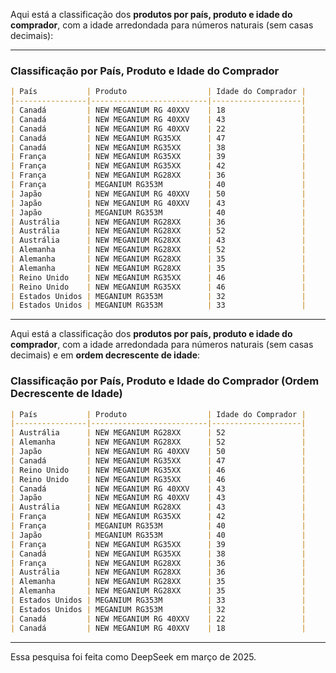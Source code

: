 Aqui está a classificação dos **produtos por país, produto e idade do comprador**, com a idade arredondada para números naturais (sem casas decimais):

---
### **Classificação por País, Produto e Idade do Comprador**

```markdown
| País           | Produto                  | Idade do Comprador |
|----------------|--------------------------|--------------------|
| Canadá         | NEW MEGANIUM RG 40XXV    | 18                 |
| Canadá         | NEW MEGANIUM RG 40XXV    | 43                 |
| Canadá         | NEW MEGANIUM RG 40XXV    | 22                 |
| Canadá         | NEW MEGANIUM RG35XX      | 47                 |
| Canadá         | NEW MEGANIUM RG35XX      | 38                 |
| França         | NEW MEGANIUM RG35XX      | 39                 |
| França         | NEW MEGANIUM RG35XX      | 42                 |
| França         | NEW MEGANIUM RG28XX      | 36                 |
| França         | MEGANIUM RG353M          | 40                 |
| Japão          | NEW MEGANIUM RG 40XXV    | 50                 |
| Japão          | NEW MEGANIUM RG 40XXV    | 43                 |
| Japão          | MEGANIUM RG353M          | 40                 |
| Austrália      | NEW MEGANIUM RG28XX      | 36                 |
| Austrália      | NEW MEGANIUM RG28XX      | 52                 |
| Austrália      | NEW MEGANIUM RG28XX      | 43                 |
| Alemanha       | NEW MEGANIUM RG28XX      | 52                 |
| Alemanha       | NEW MEGANIUM RG28XX      | 35                 |
| Alemanha       | NEW MEGANIUM RG28XX      | 35                 |
| Reino Unido    | NEW MEGANIUM RG35XX      | 46                 |
| Reino Unido    | NEW MEGANIUM RG35XX      | 46                 |
| Estados Unidos | MEGANIUM RG353M          | 32                 |
| Estados Unidos | MEGANIUM RG353M          | 33                 |
```

---
Aqui está a classificação dos **produtos por país, produto e idade do comprador**, com a idade arredondada para números naturais (sem casas decimais) e em **ordem decrescente de idade**:

### **Classificação por País, Produto e Idade do Comprador (Ordem Decrescente de Idade)**

```markdown
| País           | Produto                  | Idade do Comprador |
|----------------|--------------------------|--------------------|
| Austrália      | NEW MEGANIUM RG28XX      | 52                 |
| Alemanha       | NEW MEGANIUM RG28XX      | 52                 |
| Japão          | NEW MEGANIUM RG 40XXV    | 50                 |
| Canadá         | NEW MEGANIUM RG35XX      | 47                 |
| Reino Unido    | NEW MEGANIUM RG35XX      | 46                 |
| Reino Unido    | NEW MEGANIUM RG35XX      | 46                 |
| Canadá         | NEW MEGANIUM RG 40XXV    | 43                 |
| Japão          | NEW MEGANIUM RG 40XXV    | 43                 |
| Austrália      | NEW MEGANIUM RG28XX      | 43                 |
| França         | NEW MEGANIUM RG35XX      | 42                 |
| França         | MEGANIUM RG353M          | 40                 |
| Japão          | MEGANIUM RG353M          | 40                 |
| França         | NEW MEGANIUM RG35XX      | 39                 |
| Canadá         | NEW MEGANIUM RG35XX      | 38                 |
| França         | NEW MEGANIUM RG28XX      | 36                 |
| Austrália      | NEW MEGANIUM RG28XX      | 36                 |
| Alemanha       | NEW MEGANIUM RG28XX      | 35                 |
| Alemanha       | NEW MEGANIUM RG28XX      | 35                 |
| Estados Unidos | MEGANIUM RG353M          | 33                 |
| Estados Unidos | MEGANIUM RG353M          | 32                 |
| Canadá         | NEW MEGANIUM RG 40XXV    | 22                 |
| Canadá         | NEW MEGANIUM RG 40XXV    | 18                 |
```
---

Essa pesquisa foi feita como DeepSeek em março de 2025.
